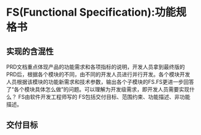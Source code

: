 # FS(Functional Specification):功能规格书
## 实现的含混性
  PRD文档重点体现产品的功能需求和各项指标的说明，开发人员拿到最终版的PRD后，根据各个模块的不同，由不同的开发人员进行并行开发。各个模块开发人员根据该模块的功能新需求和技术参数，输出各个子模块的FS.FS更进一步回答了“各个模块具体怎么做”的问题。可以理解为开发级需求，即开发人员需要实现什么？
  FS由软件开发工程师写的
  FS包括交付目标、范围约束、功能描述、非功能描述。
## 交付目标
